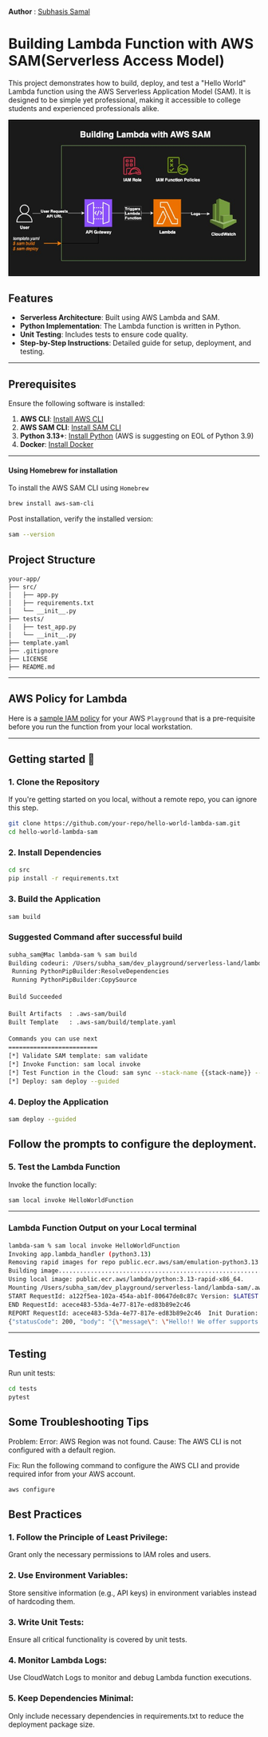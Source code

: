 **Author** : [Subhasis Samal](https://www.linkedin.com/in/subhasis-samal)
# Building Lambda Function with AWS SAM(Serverless Access Model)
This project demonstrates how to build, deploy, and test a "Hello World" Lambda function using the AWS Serverless Application Model (SAM). It is designed to be simple yet professional, making it accessible to college students and experienced professionals alike.

![Lambda with AWS SAM](https://github.com/subhasam/serverless-land/blob/main/lambda-sam/AWS_Lambda_SAM.jpg?raw=true)

## Features
- **Serverless Architecture**: Built using AWS Lambda and SAM.
- **Python Implementation**: The Lambda function is written in Python.
- **Unit Testing**: Includes tests to ensure code quality.
- **Step-by-Step Instructions**: Detailed guide for setup, deployment, and testing.
---
## Prerequisites
Ensure the following software is installed:
1. **AWS CLI**: [Install AWS CLI](https://docs.aws.amazon.com/cli/latest/userguide/install-cliv2.html)
2. **AWS SAM CLI**: [Install SAM CLI](https://docs.aws.amazon.com/serverless-application-model/latest/developerguide/install-sam-cli.html)
3. **Python 3.13+**: [Install Python](https://www.python.org/downloads/) (AWS is suggesting on EOL of Python 3.9)
4. **Docker**: [Install Docker](https://www.docker.com/get-started)
---
#### Using Homebrew for installation
To install the AWS SAM CLI using `Homebrew`
```bash
brew install aws-sam-cli
```
Post installation, verify the installed version:
```bash
sam --version
```

## Project Structure
```
your-app/
├── src/
│   ├── app.py
│   ├── requirements.txt
│   └── __init__.py
├── tests/
│   ├── test_app.py
│   └── __init__.py
├── template.yaml
├── .gitignore
├── LICENSE
├── README.md
```

---
## AWS Policy for Lambda
Here is a [sample IAM policy](/lambda-sam/AWS_Policy.md) for your AWS `Playground` that is a pre-requisite before you run the function from your local workstation.

---
## Getting started 🚀
### 1. Clone the Repository
If you're getting started on you local, without a remote repo, you can ignore this step.

```bash
git clone https://github.com/your-repo/hello-world-lambda-sam.git
cd hello-world-lambda-sam
```
### 2. Install Dependencies
```bash
cd src
pip install -r requirements.txt
```
### 3. Build the Application
```bash
sam build
```
### Suggested Command after successful build
```bash
subha_sam@Mac lambda-sam % sam build
Building codeuri: /Users/subha_sam/dev_playground/serverless-land/lambda-sam/src runtime: python3.13 architecture: x86_64 functions: HelloWorldFunction           
 Running PythonPipBuilder:ResolveDependencies                                                                                                                    
 Running PythonPipBuilder:CopySource                                                                                                                             

Build Succeeded

Built Artifacts  : .aws-sam/build
Built Template   : .aws-sam/build/template.yaml

Commands you can use next
=========================
[*] Validate SAM template: sam validate
[*] Invoke Function: sam local invoke
[*] Test Function in the Cloud: sam sync --stack-name {{stack-name}} --watch
[*] Deploy: sam deploy --guided
```
### 4. Deploy the Application
```bash
sam deploy --guided
```
Follow the prompts to configure the deployment.
---
### 5. Test the Lambda Function
Invoke the function locally:
```bash
sam local invoke HelloWorldFunction
```
---
### Lambda Function Output on your Local terminal
```bash
lambda-sam % sam local invoke HelloWorldFunction
Invoking app.lambda_handler (python3.13)                                                                                                        Local image was not found.                                                                                                                                       
Removing rapid images for repo public.ecr.aws/sam/emulation-python3.13                                                                                           
Building image...............................................................................................................................................................................
Using local image: public.ecr.aws/lambda/python:3.13-rapid-x86_64.                                                                                               
Mounting /Users/subha_sam/dev_playground/serverless-land/lambda-sam/.aws-sam/build/HelloWorldFunction as /var/task:ro,delegated, inside runtime container        
START RequestId: a122f5ea-102a-454a-ab1f-80647de8c87c Version: $LATEST
END RequestId: acece483-53da-4e77-817e-ed83b89e2c46
REPORT RequestId: acece483-53da-4e77-817e-ed83b89e2c46  Init Duration: 0.34 ms  Duration: 241.62 ms     Billed Duration: 242 ms Memory Size: 128 MB     Max Memory Used: 128 MB
{"statusCode": 200, "body": "{\"message\": \"Hello!! We offer supports for all Digital Wallets and Payment Methods.\", \"input\": {}}"}
```
---
## Testing
Run unit tests:
```bash
cd tests
pytest
```

## Some Troubleshooting Tips
Problem: Error: AWS Region was not found.
Cause:
The AWS CLI is not configured with a default region.

Fix:
Run the following command to configure the AWS CLI and provide required infor from your AWS account.
```bash
aws configure
```

## Best Practices
### 1. Follow the Principle of Least Privilege: 
Grant only the necessary permissions to IAM roles and users.

### 2. Use Environment Variables: 
Store sensitive information (e.g., API keys) in environment variables instead of hardcoding them.

### 3. Write Unit Tests: 
Ensure all critical functionality is covered by unit tests.

### 4. Monitor Lambda Logs: 
Use CloudWatch Logs to monitor and debug Lambda function executions.

### 5. Keep Dependencies Minimal: 
Only include necessary dependencies in requirements.txt to reduce the deployment package size.

